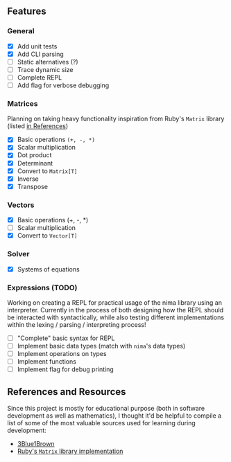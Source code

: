 ## Features

### General
- [x] Add unit tests
- [x] Add CLI parsing
- [ ] Static alternatives (?)
- [ ] Trace dynamic size
- [ ] Complete REPL
- [ ] Add flag for verbose debugging

### Matrices
Planning on taking heavy functionality inspiration from Ruby's `Matrix` library (listed [in References](#references-and-resources))
- [x] Basic operations `(+, -, *)`
- [x] Scalar multiplication
- [x] Dot product
- [x] Determinant
- [x] Convert to `Matrix[T]`
- [x] Inverse
- [x] Transpose

### Vectors
- [x] Basic operations (+, -, *)
- [ ] Scalar multiplication
- [x] Convert to `Vector[T]`

### Solver
- [x] Systems of equations

### Expressions (TODO)
Working on creating a REPL for practical usage of the nima library using an interpreter. Currently in the process of both designing how the REPL should be interacted with syntactically, while also testing different implementations within the lexing / parsing / interpreting process!
- [ ] "Complete" basic syntax for REPL
- [ ] Implement basic data types (match with `nima`'s data types)
- [ ] Implement operations on types
- [ ] Implement functions
- [ ] Implement flag for debug printing

## References and Resources
Since this project is mostly for educational purpose (both in software development as well as mathematics), I thought it'd be helpful to compile a list of some of the most valuable sources used for learning during development:
- [3Blue1Brown](https://www.youtube.com/@3blue1brown)
- [Ruby's `Matrix` library implementation](https://github.com/ruby/matrix/blob/master/lib/matrix.rb)